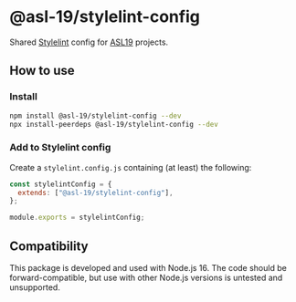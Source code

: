 # @asl-19/stylelint-config

Shared [Stylelint](https://stylelint.io/) config for [ASL19](https://asl19.org/) projects.

## How to use

### Install

```sh
npm install @asl-19/stylelint-config --dev
npx install-peerdeps @asl-19/stylelint-config --dev
```

### Add to Stylelint config

Create a `stylelint.config.js` containing (at least) the following:

```js
const stylelintConfig = {
  extends: ["@asl-19/stylelint-config"],
};

module.exports = stylelintConfig;
```

## Compatibility

This package is developed and used with Node.js 16. The code should be forward-compatible, but use with other Node.js versions is untested and unsupported.
